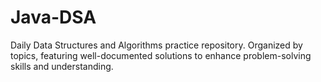 # Java-DSA
Daily Data Structures and Algorithms practice repository. Organized by topics, featuring well-documented solutions to enhance problem-solving skills and understanding.
